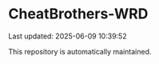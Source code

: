# CheatBrothers-WRD

Last updated: 2025-06-09 10:39:52

This repository is automatically maintained.
